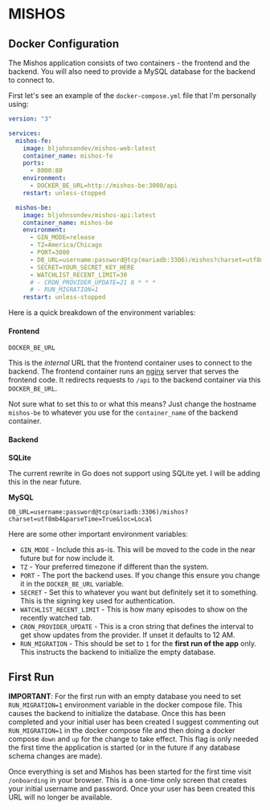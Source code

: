 # MISHOS

## Docker Configuration

The Mishos application consists of two containers - the frontend and the backend.  You will also need to provide a MySQL database for the backend to connect to.

First let's see an example of the `docker-compose.yml` file that I'm personally using:

```yaml
version: "3"

services:
  mishos-fe:
    image: bljohnsondev/mishos-web:latest
    container_name: mishos-fe
    ports:
      - 8000:80
    environment:
      - DOCKER_BE_URL=http://mishos-be:3000/api
    restart: unless-stopped

  mishos-be:
    image: bljohnsondev/mishos-api:latest
    container_name: mishos-be
    environment:
      - GIN_MODE=release
      - TZ=America/Chicago
      - PORT=3000
      - DB_URL=username:password@tcp(mariadb:3306)/mishos?charset=utf8mb4&parseTime=True&loc=Local
      - SECRET=YOUR_SECRET_KEY_HERE
      - WATCHLIST_RECENT_LIMIT=30
      # - CRON_PROVIDER_UPDATE=21 8 * * *
      # - RUN_MIGRATION=1
    restart: unless-stopped
```

Here is a quick breakdown of the environment variables:
#### Frontend

`DOCKER_BE_URL`

This is the *internal* URL that the frontend container uses to connect to the backend.  The frontend container runs an [nginx](https://nginx.org/en/) server that serves the frontend code.  It redirects requests to `/api` to the backend container via this `DOCKER_BE_URL`.

Not sure what to set this to or what this means?  Just change the hostname `mishos-be` to whatever you use for the `container_name` of the backend container.

#### Backend

**SQLite**

The current rewrite in Go does not support using SQLite yet.  I will be adding this in the near future.

**MySQL**

```
DB_URL=username:password@tcp(mariadb:3306)/mishos?charset=utf8mb4&parseTime=True&loc=Local
```

Here are some other important environment variables:

- `GIN_MODE` - Include this as-is.  This will be moved to the code in the near future but for now include it.
- `TZ` - Your preferred timezone if different than the system.
- `PORT` - The port the backend uses.  If you change this ensure you change it in the `DOCKER_BE_URL` variable.
- `SECRET` - Set this to whatever you want but definitely set it to something.  This is the signing key used for authentication.
- `WATCHLIST_RECENT_LIMIT` - This is how many episodes to show on the recently watched tab.
- `CRON_PROVIDER_UPDATE` - This is a cron string that defines the interval to get show updates from the provider.  If unset it defaults to 12 AM.
- `RUN_MIGRATION` - This should be set to `1` for the **first run of the app** only.  This instructs the backend to initialize the empty database.

## First Run

**IMPORTANT**: For the first run with an empty database you need to set `RUN_MIGRATION=1` environment variable in the docker compose file. This causes the backend to initialize the database.  Once this has been completed and your initial user has been created I suggest commenting out `RUN_MIGRATION=1` in the docker compose file and then doing a docker compose `down` and `up` for the change to take effect.  This flag is only needed the first time the application is started (or in the future if any database schema changes are made).

Once everything is set and Mishos has been started for the first time visit `/onboarding` in your browser.
This is a one-time only screen that creates your initial username and password.
Once your user has been created this URL will no longer be available.
